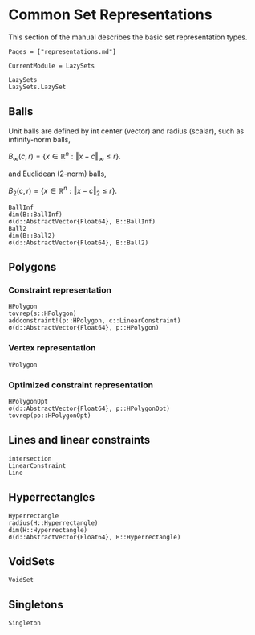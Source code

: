 # Common Set Representations

This section of the manual describes the basic set representation types.

```@contents
Pages = ["representations.md"]
```

```@meta
CurrentModule = LazySets
```

```@docs
LazySets
LazySets.LazySet
```

## Balls

Unit balls are defined by int center (vector) and radius (scalar), such as
infinity-norm balls,

$B_\infty(c, r) = \{ x ∈ \mathbb{R}^n : \Vert x - c\Vert_\infty \leq r \}.$

and Euclidean (2-norm) balls,

$B_2(c, r) = \{ x ∈ \mathbb{R}^n : \Vert x - c\Vert_2 \leq r \}.$

```@docs
BallInf
dim(B::BallInf)
σ(d::AbstractVector{Float64}, B::BallInf)
Ball2
dim(B::Ball2)
σ(d::AbstractVector{Float64}, B::Ball2)
```

## Polygons

### Constraint representation

```@docs
HPolygon
tovrep(s::HPolygon)
addconstraint!(p::HPolygon, c::LinearConstraint)
σ(d::AbstractVector{Float64}, p::HPolygon)
```

### Vertex representation

```@docs
VPolygon
```

### Optimized constraint representation

```@docs
HPolygonOpt
σ(d::AbstractVector{Float64}, p::HPolygonOpt)
tovrep(po::HPolygonOpt)
```

## Lines and linear constraints

```@docs
intersection
LinearConstraint
Line
```

## Hyperrectangles

```@docs
Hyperrectangle
radius(H::Hyperrectangle)
dim(H::Hyperrectangle)
σ(d::AbstractVector{Float64}, H::Hyperrectangle)
```

## VoidSets

```@docs
VoidSet
```

## Singletons

```@docs
Singleton
```
